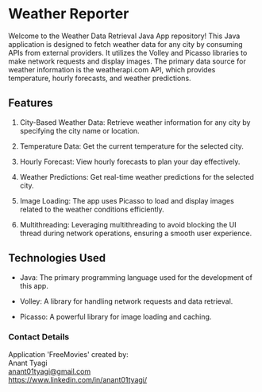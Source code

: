 # Weather Reporter

Welcome to the Weather Data Retrieval Java App repository! This Java application is designed to fetch weather data for any city by consuming APIs from external providers. It utilizes the Volley and Picasso libraries to make network requests and display images. The primary data source for weather information is the weatherapi.com API, which provides temperature, hourly forecasts, and weather predictions.  

## Features

1. City-Based Weather Data: Retrieve weather information for any city by specifying the city name or location.

2. Temperature Data: Get the current temperature for the selected city.

3. Hourly Forecast: View hourly forecasts to plan your day effectively.

4. Weather Predictions: Get real-time weather predictions for the selected city.

5. Image Loading: The app uses Picasso to load and display images related to the weather conditions efficiently.

6. Multithreading: Leveraging multithreading to avoid blocking the UI thread during network operations, ensuring a smooth user experience.

## Technologies Used

- Java: The primary programming language used for the development of this app.

- Volley: A library for handling network requests and data retrieval.

- Picasso: A powerful library for image loading and caching.


### Contact Details
Application 'FreeMovies' created by:  
Anant Tyagi  
anant01tyagi@gmail.com  
https://www.linkedin.com/in/anant01tyagi/  
